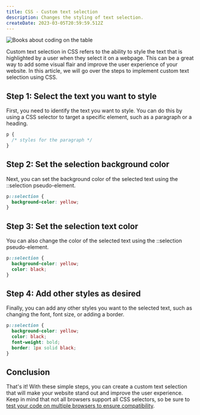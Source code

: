 ```yaml
---
title: CSS - Custom text selection
description: Changes the styling of text selection.
createDate: 2023-03-05T20:59:59.512Z
---
```


<Image src="css-hero.jpg" alt="Books about coding on the table" />

Custom text selection in CSS refers to the ability to style the text that is highlighted by a user when they select it
on a webpage. This can be a great way to add some visual flair and improve the user experience of your website. In this
article, we will go over the steps to implement custom text selection using CSS.

## Step 1: Select the text you want to style

First, you need to identify the text you want to style. You can do this by using a CSS selector to target a specific
element, such as a paragraph or a heading.

```css
p {
  /* styles for the paragraph */
}
```

## Step 2: Set the selection background color

Next, you can set the background color of the selected text using the ::selection pseudo-element.

```css
p::selection {
  background-color: yellow;
}
```

## Step 3: Set the selection text color

You can also change the color of the selected text using the ::selection pseudo-element.

```css
p::selection {
  background-color: yellow;
  color: black;
}
```

## Step 4: Add other styles as desired

Finally, you can add any other styles you want to the selected text, such as changing the font, font size, or adding a
border.

```css
p::selection {
  background-color: yellow;
  color: black;
  font-weight: bold;
  border: 1px solid black;
}
```

## Conclusion

That's it! With these simple steps, you can create a custom text selection that will make your website stand out and
improve the user experience. Keep in mind that not all browsers support all CSS selectors, so be sure to [test your code
on multiple browsers to ensure compatibility](/blog/cross-browser-testing).
